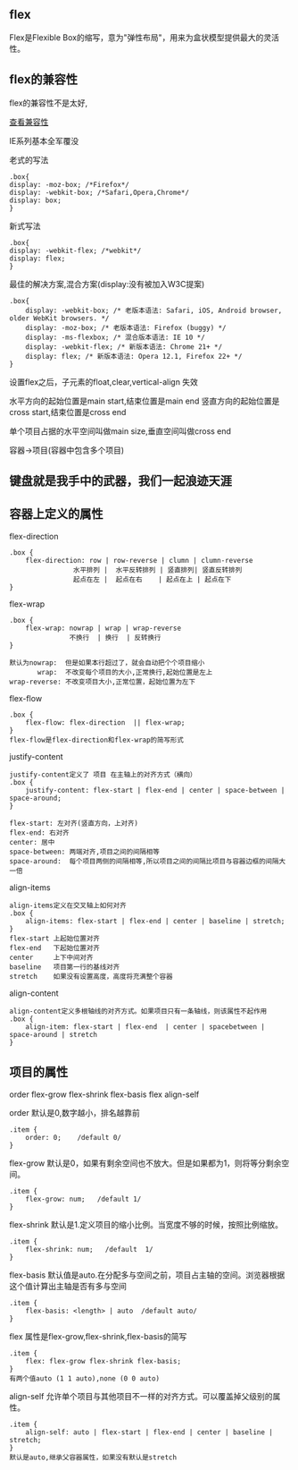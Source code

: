 ## flex

Flex是Flexible Box的缩写，意为"弹性布局"，用来为盒状模型提供最大的灵活性。




## flex的兼容性

flex的兼容性不是太好,

[查看兼容性](http://caniuse.com/#search=flex)

IE系列基本全军覆没


老式的写法

    .box{
    display: -moz-box; /*Firefox*/
    display: -webkit-box; /*Safari,Opera,Chrome*/
    display: box;
    }

新式写法

    .box{
    display: -webkit-flex; /*webkit*/
    display: flex;
    }


最佳的解决方案,混合方案(display:没有被加入W3C提案)

    .box{
        display: -webkit-box; /* 老版本语法: Safari, iOS, Android browser, older WebKit browsers. */
        display: -moz-box; /* 老版本语法: Firefox (buggy) */
        display: -ms-flexbox; /* 混合版本语法: IE 10 */
        display: -webkit-flex; /* 新版本语法: Chrome 21+ */
        display: flex; /* 新版本语法: Opera 12.1, Firefox 22+ */
    }

设置flex之后，子元素的float,clear,vertical-align 失效

水平方向的起始位置是main start,结束位置是main end
竖直方向的起始位置是cross start,结束位置是cross end

单个项目占据的水平空间叫做main size,垂直空间叫做cross end

容器->项目(容器中包含多个项目)

## 键盘就是我手中的武器，我们一起浪迹天涯




## 容器上定义的属性

flex-direction

    .box {
        flex-direction: row | row-reverse | clumn | clumn-reverse 
                    水平排列 |  水平反转排列 | 竖直排列| 竖直反转排列
                    起点在左 |  起点在右    | 起点在上 | 起点在下
    }


flex-wrap

    .box {
        flex-wrap: nowrap | wrap | wrap-reverse
                   不换行  | 换行  | 反转换行
    } 

    默认为nowrap:  但是如果本行超过了，就会自动把个个项目缩小
           wrap:  不改变每个项目的大小,正常换行,起始位置是左上
    wrap-reverse: 不改变项目大小,正常位置，起始位置为左下

flex-flow

    .box {
        flex-flow: flex-direction  || flex-wrap;
    }
    flex-flow是flex-direction和flex-wrap的简写形式

justify-content

    justify-content定义了 项目 在主轴上的对齐方式（横向）
    .box {
        justify-content: flex-start | flex-end | center | space-between | space-around;
    }
    
    flex-start: 左对齐(竖直方向，上对齐)
    flex-end: 右对齐
    center: 居中
    space-between: 两端对齐,项目之间的间隔相等
    space-around:  每个项目两侧的间隔相等,所以项目之间的间隔比项目与容器边框的间隔大一倍

align-items
    
    align-items定义在交叉轴上如何对齐
    .box {
        align-items: flex-start | flex-end | center | baseline | stretch;
    }
    flex-start 上起始位置对齐
    flex-end   下起始位置对齐
    center     上下中间对齐
    baseline   项目第一行的基线对齐
    stretch    如果没有设置高度，高度将充满整个容器 

align-content

    align-content定义多根轴线的对齐方式。如果项目只有一条轴线，则该属性不起作用
    .box {
        align-item: flex-start | flex-end  | center | spacebetween | space-around | stretch
    }





##  项目的属性

order
flex-grow
flex-shrink
flex-basis
flex
align-self


order 默认是0,数字越小，排名越靠前
    
    .item {
        order: 0;    /default 0/
    }


flex-grow 默认是0，如果有剩余空间也不放大。但是如果都为1，则将等分剩余空间。

    .item {
        flex-grow: num;   /default 1/
    }


flex-shrink 默认是1.定义项目的缩小比例。当宽度不够的时候，按照比例缩放。

    .item {
        flex-shrink: num;   /default  1/ 
    }   


flex-basis 默认值是auto.在分配多与空间之前，项目占主轴的空间。浏览器根据这个值计算出主轴是否有多与空间
    
    .item {
        flex-basis: <length> | auto  /default auto/
    }

flex 属性是flex-grow,flex-shrink,flex-basis的简写

    .item {
        flex: flex-grow flex-shrink flex-basis;
    }
    有两个值auto (1 1 auto),none (0 0 auto)


align-self 允许单个项目与其他项目不一样的对齐方式。可以覆盖掉父级别的属性。
    
    .item {
        align-self: auto | flex-start | flex-end | center | baseline | stretch;
    }
    默认是auto,继承父容器属性，如果没有默认是stretch

